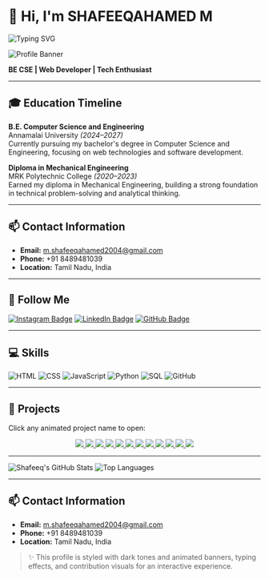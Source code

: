# 👋 Hi, I'm SHAFEEQAHAMED M

![Typing SVG](https://readme-typing-svg.herokuapp.com?font=Fira+Code&duration=4000&color=00FFAA&center=true&vCenter=true&width=450&lines=Web+Developer;Tech+Enthusiast;Python+%7C+JS+%7C+SQL+Coder)

![Profile Banner](https://i.imgur.com/YOUR_IMAGE_ID.gif)

**BE CSE | Web Developer | Tech Enthusiast**

---

## 🎓 Education Timeline

**B.E. Computer Science and Engineering**  
Annamalai University *(2024–2027)*  
Currently pursuing my bachelor's degree in Computer Science and Engineering, focusing on web technologies and software development.

**Diploma in Mechanical Engineering**  
MRK Polytechnic College *(2020–2023)*  
Earned my diploma in Mechanical Engineering, building a strong foundation in technical problem-solving and analytical thinking.

---

## 📫 Contact Information
- **Email:** m.shafeeqahamed2004@gmail.com
- **Phone:** +91 8489481039
- **Location:** Tamil Nadu, India

---

## 🔗 Follow Me
[![Instagram Badge](https://img.shields.io/badge/-Instagram-E4405F?style=flat&logo=Instagram&logoColor=white)](https://www.instagram.com/m_shafeeqahamed_sad/profilecard/) 
[![LinkedIn Badge](https://img.shields.io/badge/-LinkedIn-blue?style=flat&logo=Linkedin&logoColor=white)](https://www.linkedin.com/in/shafeeqahamed-m-40b72a309/) 
[![GitHub Badge](https://img.shields.io/badge/-GitHub-333?style=flat&logo=github&logoColor=white)](https://github.com/shafeeqahamedinfo/)

---

## 💻 Skills
![HTML](https://img.shields.io/badge/-HTML-E34F26?style=flat&logo=html5&logoColor=white)
![CSS](https://img.shields.io/badge/-CSS-1572B6?style=flat&logo=css3&logoColor=white)
![JavaScript](https://img.shields.io/badge/-JavaScript-F7DF1E?style=flat&logo=javascript&logoColor=black)
![Python](https://img.shields.io/badge/-Python-3776AB?style=flat&logo=python&logoColor=white)
![SQL](https://img.shields.io/badge/-SQL-003B57?style=flat&logo=postgresql&logoColor=white)
![GitHub](https://img.shields.io/badge/-GitHub-181717?style=flat&logo=github&logoColor=white)

---

## 🚀 Projects
Click any animated project name to open:

<p align="center">
  <a href="https://recyclezone.neocities.org/Loan%20calculator/" target="_blank">
    <img src="https://img.shields.io/badge/-Loan%20Calculator-000000?style=for-the-badge&logo=Google-Chrome&logoColor=white" />
  </a>
  <a href="https://recyclezone.neocities.org/BOX/" target="_blank">
    <img src="https://img.shields.io/badge/-Box-111111?style=for-the-badge&logo=Google-Chrome&logoColor=white" />
  </a>
  <a href="https://recyclezone.neocities.org/Calculator/inex" target="_blank">
    <img src="https://img.shields.io/badge/-Calculator-222222?style=for-the-badge&logo=Google-Chrome&logoColor=white" />
  </a>
  <a href="https://recyclezone.neocities.org/Drawing%20App/" target="_blank">
    <img src="https://img.shields.io/badge/-Drawing%20App-333333?style=for-the-badge&logo=Google-Chrome&logoColor=white" />
  </a>
  <a href="https://recyclezone.neocities.org/GAMER%2001/" target="_blank">
    <img src="https://img.shields.io/badge/-Square%20Game-444444?style=for-the-badge&logo=Google-Chrome&logoColor=white" />
  </a>
  <a href="https://recyclezone.neocities.org/GAMER%2004/Rock%20Paper%20Scissors%20Game" target="_blank">
    <img src="https://img.shields.io/badge/-Rock%20Paper%20Scissors-555555?style=for-the-badge&logo=Google-Chrome&logoColor=white" />
  </a>
  <a href="https://recyclezone.neocities.org/GAMER%2005/Tic%20Tac%20Toe.HTML" target="_blank">
    <img src="https://img.shields.io/badge/-Tic%20Tac%20Toe-666666?style=for-the-badge&logo=Google-Chrome&logoColor=white" />
  </a>
  <a href="https://recyclezone.neocities.org/GAMER%2006/INDEX" target="_blank">
    <img src="https://img.shields.io/badge/-Pairs%20Game-777777?style=for-the-badge&logo=Google-Chrome&logoColor=white" />
  </a>
  <a href="https://recyclezone.neocities.org/LoveProject-master/" target="_blank">
    <img src="https://img.shields.io/badge/-LoveProject-888888?style=for-the-badge&logo=Google-Chrome&logoColor=white" />
  </a>
  <a href="https://recyclezone.neocities.org/car/" target="_blank">
    <img src="https://img.shields.io/badge/-Car%20Game-999999?style=for-the-badge&logo=Google-Chrome&logoColor=white" />
  </a>
  <a href="https://recyclezone.neocities.org/project%204%20ok/MY%20SHOE.HTML" target="_blank">
    <img src="https://img.shields.io/badge/-Shoe%20Shop-aaaaaa?style=for-the-badge&logo=Google-Chrome&logoColor=white" />
  </a>
  <a href="https://recyclezone.neocities.org/project%206%20ok/" target="_blank">
    <img src="https://img.shields.io/badge/-New%20Year%20Wish-bbbbbb?style=for-the-badge&logo=Google-Chrome&logoColor=white" />
  </a>
</p>

---

![Shafeeq's GitHub Stats](https://github-readme-stats.vercel.app/api?username=shafeeqahamedinfo&show_icons=true&theme=tokyonight)
![Top Languages](https://github-readme-stats.vercel.app/api/top-langs/?username=shafeeqahamedinfo&layout=compact&theme=tokyonight)

---
## 📫 Contact Information
- **Email:** m.shafeeqahamed2004@gmail.com
- **Phone:** +91 8489481039
- **Location:** Tamil Nadu, India


> ✨ This profile is styled with dark tones and animated banners, typing effects, and contribution visuals for an interactive experience.
